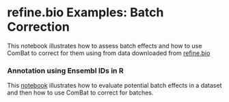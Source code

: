 # refine.bio Examples: Batch Correction
This notebook illustrates how to assess batch effects and how to use
ComBat to correct for them using from data downloaded from [refine.bio](https://www.refine.bio)

### Annotation using Ensembl IDs in R
This [notebook](https://github.com/AlexsLemonade/refinebio-examples/blob/master/batch_correction/batch_correct_combat.Rmd)
illustrates how to evaluate potential batch effects in a dataset and then how to
use ComBat to correct for batches.
